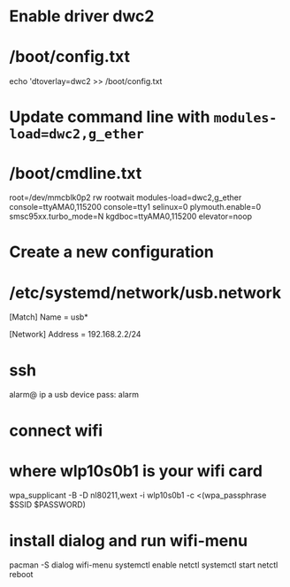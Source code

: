 # Enable driver dwc2
# /boot/config.txt
echo 'dtoverlay=dwc2 >> /boot/config.txt

# Update command line with `modules-load=dwc2,g_ether`
# /boot/cmdline.txt
root=/dev/mmcblk0p2 rw rootwait modules-load=dwc2,g_ether console=ttyAMA0,115200 console=tty1 selinux=0 plymouth.enable=0 smsc95xx.turbo_mode=N kgdboc=ttyAMA0,115200 elevator=noop

# Create a new configuration
# /etc/systemd/network/usb.network
[Match]
Name = usb*

[Network]
Address = 192.168.2.2/24

# ssh
alarm@ ip a usb device
pass: alarm

# connect wifi
# where wlp10s0b1 is your wifi card
wpa_supplicant -B -D nl80211,wext -i wlp10s0b1 -c <(wpa_passphrase $SSID $PASSWORD)

# install dialog and run wifi-menu 
pacman -S dialog
wifi-menu
systemctl enable netctl
systemctl start netctl
reboot
